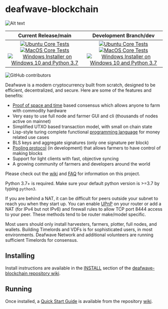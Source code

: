 # deafwave-blockchain

![Alt text](https://www.deafwave.net/img/deafwave_logo.svg)

| Current Release/main | Development Branch/dev |
|         :---:          |          :---:         |
| [![Ubuntu Core Tests](https://github.com/ChandlerFerry/deafwave-blockchain/actions/workflows/build-test-ubuntu-core.yml/badge.svg)](https://github.com/ChandlerFerry/deafwave-blockchain/actions/workflows/build-test-ubuntu-core.yml) [![MacOS Core Tests](https://github.com/ChandlerFerry/deafwave-blockchain/actions/workflows/build-test-macos-core.yml/badge.svg)](https://github.com/ChandlerFerry/deafwave-blockchain/actions/workflows/build-test-macos-core.yml) [![Windows Installer on Windows 10 and Python 3.7](https://github.com/ChandlerFerry/deafwave-blockchain/actions/workflows/build-windows-installer.yml/badge.svg)](https://github.com/ChandlerFerry/deafwave-blockchain/actions/workflows/build-windows-installer.yml)  |  [![Ubuntu Core Tests](https://github.com/ChandlerFerry/deafwave-blockchain/actions/workflows/build-test-ubuntu-core.yml/badge.svg?branch=dev)](https://github.com/ChandlerFerry/deafwave-blockchain/actions/workflows/build-test-ubuntu-core.yml) [![MacOS Core Tests](https://github.com/ChandlerFerry/deafwave-blockchain/actions/workflows/build-test-macos-core.yml/badge.svg?branch=dev)](https://github.com/ChandlerFerry/deafwave-blockchain/actions/workflows/build-test-macos-core.yml) [![Windows Installer on Windows 10 and Python 3.7](https://github.com/ChandlerFerry/deafwave-blockchain/actions/workflows/build-windows-installer.yml/badge.svg?branch=dev)](https://github.com/ChandlerFerry/deafwave-blockchain/actions/workflows/build-windows-installer.yml) |

![GitHub contributors](https://img.shields.io/github/contributors/ChandlerFerry/deafwave-blockchain?logo=GitHub)

Deafwave is a modern cryptocurrency built from scratch, designed to be efficient, decentralized, and secure. Here are some of the features and benefits:
* [Proof of space and time](https://docs.google.com/document/d/1tmRIb7lgi4QfKkNaxuKOBHRmwbVlGL4f7EsBDr_5xZE/edit) based consensus which allows anyone to farm with commodity hardware
* Very easy to use full node and farmer GUI and cli (thousands of nodes active on mainnet)
* Simplified UTXO based transaction model, with small on chain state
* Lisp-style turing complete functional [programming language](https://chialisp.com/) for money related use cases
* BLS keys and aggregate signatures (only one signature per block)
* [Pooling protocol](https://www.deafwave.net/2020/11/10/pools-in-deafwave.html) (in development) that allows farmers to have control of making blocks
* Support for light clients with fast, objective syncing
* A growing community of farmers and developers around the world

Please check out the [wiki](https://github.com/ChandlerFerry/deafwave-blockchain/wiki)
and [FAQ](https://github.com/ChandlerFerry/deafwave-blockchain/wiki/FAQ) for
information on this project.

Python 3.7+ is required. Make sure your default python version is >=3.7
by typing `python3`.

If you are behind a NAT, it can be difficult for peers outside your subnet to
reach you when they start up. You can enable
[UPnP](https://www.homenethowto.com/ports-and-nat/upnp-automatic-port-forward/)
on your router or add a NAT (for IPv4 but not IPv6) and firewall rules to allow
TCP port 8444 access to your peer.
These methods tend to be router make/model specific.

Most users should only install harvesters, farmers, plotter, full nodes, and wallets.
Building Timelords and VDFs is for sophisticated users, in most environments.
Deafwave Network and additional volunteers are running sufficient Timelords
for consensus.

## Installing

Install instructions are available in the
[INSTALL](https://github.com/ChandlerFerry/deafwave-blockchain/wiki/INSTALL)
section of the
[deafwave-blockchain repository wiki](https://github.com/ChandlerFerry/deafwave-blockchain/wiki).

## Running

Once installed, a
[Quick Start Guide](https://github.com/ChandlerFerry/deafwave-blockchain/wiki/Quick-Start-Guide)
is available from the repository
[wiki](https://github.com/ChandlerFerry/deafwave-blockchain/wiki).

